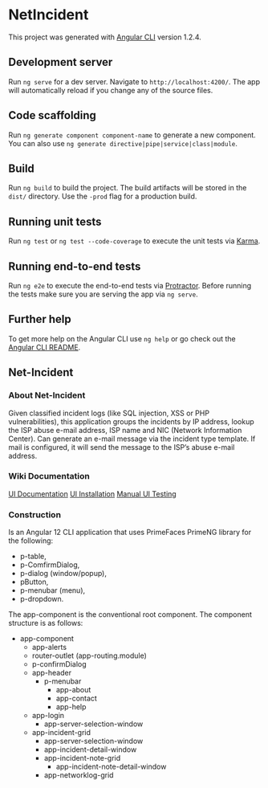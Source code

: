 # NetIncident

This project was generated with [Angular CLI](https://github.com/angular/angular-cli) version 1.2.4.

## Development server

Run `ng serve` for a dev server. Navigate to `http://localhost:4200/`. The app will automatically reload if you change any of the source files.

## Code scaffolding

Run `ng generate component component-name` to generate a new component. You can also use `ng generate directive|pipe|service|class|module`.

## Build

Run `ng build` to build the project. The build artifacts will be stored in the `dist/` directory. Use the `-prod` flag for a production build.

## Running unit tests

Run `ng test` or `ng test --code-coverage` to execute the unit tests via [Karma](https://karma-runner.github.io).

## Running end-to-end tests

Run `ng e2e` to execute the end-to-end tests via [Protractor](http://www.protractortest.org/).
Before running the tests make sure you are serving the app via `ng serve`.

## Further help

To get more help on the Angular CLI use `ng help` or go check out the [Angular CLI README](https://github.com/angular/angular-cli/blob/master/README.md).

## Net-Incident

### About Net-Incident

Given classified incident logs (like SQL injection, XSS or PHP vulnerabilities),
this application groups the incidents by IP address, lookup the ISP abuse e-mail address, ISP name and NIC (Network Information Center). Can generate an e-mail message via the incident type template.  If mail is configured, it will send the message to the ISP’s abuse e-mail address.

### Wiki Documentation

[UI Documentation](https://github.com/PHuhn/net-incident/wiki/UI-Help)
[UI Installation](https://github.com/PHuhn/net-incident/wiki/Installation-of-Angular-net-incident)
[Manual UI Testing](https://github.com/PHuhn/net-incident/wiki/Testing-Angular-net-incident-application)

### Construction

Is an Angular 12 CLI application that uses PrimeFaces PrimeNG library for the following:
* p-table,
* p-ComfirmDialog,
* p-dialog (window/popup),
* pButton,
* p-menubar (menu),
* p-dropdown.

The app-component is the conventional root component. The component structure is as follows:

* app-component
  * app-alerts
  * router-outlet (app-routing.module)
  * p-confirmDialog
  * app-header
    * p-menubar
      * app-about
      * app-contact
      * app-help
  * app-login
    * app-server-selection-window
  * app-incident-grid
    * app-server-selection-window
    * app-incident-detail-window
    * app-incident-note-grid
      * app-incident-note-detail-window
    * app-networklog-grid
